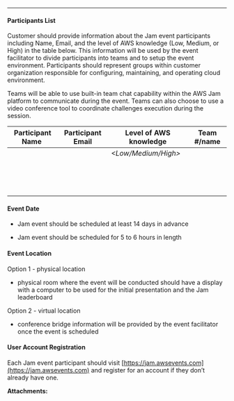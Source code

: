* * *

#### Participants List

Customer should provide information about the Jam event participants including Name, Email, and the level of AWS knowledge (Low, Medium, or High) in the table below. This information will be used by the event facilitator to divide participants into teams and to setup the event environment. Participants should represent groups within customer organization responsible for configuring, maintaining, and operating cloud environment. 

Teams will be able to use built-in team chat capability within the AWS Jam platform to communicate during the event. Teams can also choose to use a video conference tool to coordinate challenges execution during the session.

|   Participant Name    |   Participant Email   |   Level of AWS knowledge   |   Team #/name   |
| --- | --- | --- | --- |
|         |         |   _<Low/Medium/High>_   |   _<To be assigned by the event facilitator>_   |
|         |         |         |         |
|         |         |         |         |
|         |         |         |         |
|         |         |         |         |
|         |         |         |         |
|         |         |         |         |
|         |         |         |         |
|         |         |         |         |
|         |         |         |         |
|         |         |         |         |
|         |         |         |         |
|         |         |         |         |
|         |         |         |         |
|         |         |         |         |

#### Event Date

*   Jam event should be scheduled at least 14 days in advance
    
*   Jam event should be scheduled for 5 to 6 hours in length
    

#### Event Location

Option 1 - physical location

*   physical room where the event will be conducted should have a display with a computer to be used for the initial presentation and the Jam leaderboard
    

Option 2 - virtual location

*   conference bridge information will be provided by the event facilitator once the event is scheduled 
    

#### User Account Registration

Each Jam event participant should visit [https://jam.awsevents.com](https://jam.awsevents.com) and register for an account if they don’t already have one. 


 **Attachments:** 
